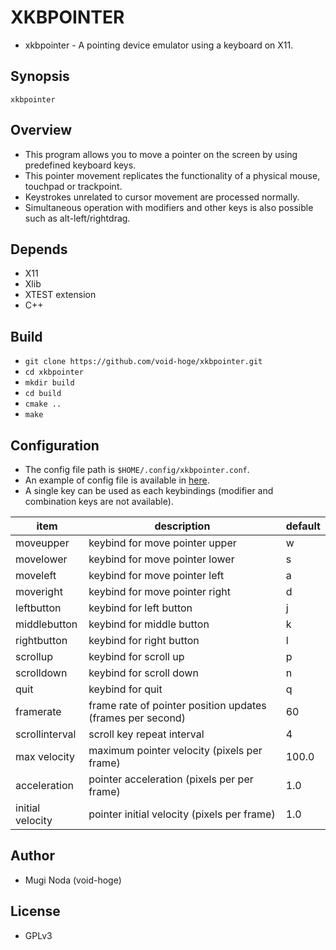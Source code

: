 # XKBPOINTER
- xkbpointer - A pointing device emulator using a keyboard on X11.

## Synopsis
`xkbpointer`

## Overview
- This program allows you to move a pointer on the screen by using predefined keyboard keys.
- This pointer movement replicates the functionality of a physical mouse, touchpad or trackpoint.
- Keystrokes unrelated to cursor movement are processed normally.
- Simultaneous operation with modifiers and other keys is also possible such as alt-left/rightdrag.

## Depends
- X11
- Xlib
- XTEST extension
- C++

## Build
- `git clone https://github.com/void-hoge/xkbpointer.git`
- `cd xkbpointer`
- `mkdir build`
- `cd build`
- `cmake ..`
- `make`

## Configuration
- The config file path is `$HOME/.config/xkbpointer.conf`.
- An example of config file is available in [here](./xkbpointer.conf).
- A single key can be used as each keybindings (modifier and combination keys are not available).

| item             | description                                                | default |
|------------------|------------------------------------------------------------|---------|
| moveupper        | keybind for move pointer upper                             | w       |
| movelower        | keybind for move pointer lower                             | s       |
| moveleft         | keybind for move pointer left                              | a       |
| moveright        | keybind for move pointer right                             | d       |
| leftbutton       | keybind for left button                                    | j       |
| middlebutton     | keybind for middle button                                  | k       |
| rightbutton      | keybind for right button                                   | l       |
| scrollup         | keybind for scroll up                                      | p       |
| scrolldown       | keybind for scroll down                                    | n       |
| quit             | keybind for quit                                           | q       |
| framerate        | frame rate of pointer position updates (frames per second) | 60      |
| scrollinterval   | scroll key repeat interval                                 | 4       |
| max velocity     | maximum pointer velocity (pixels per frame)                | 100.0   |
| acceleration     | pointer acceleration (pixels per per frame)                | 1.0     |
| initial velocity | pointer initial velocity (pixels per frame)                | 1.0     |

## Author
- Mugi Noda (void-hoge)

## License
- GPLv3
